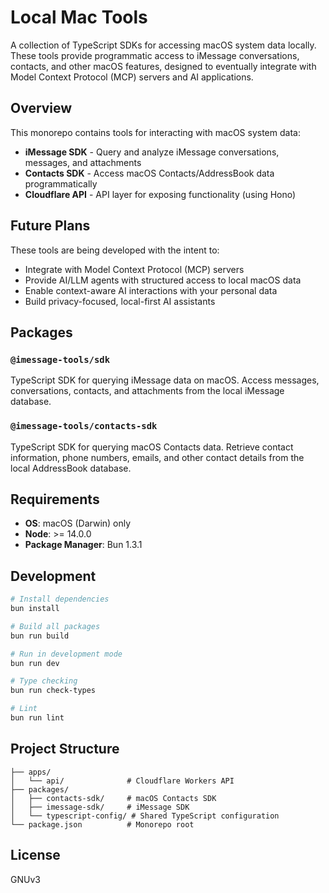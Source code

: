 # Local Mac Tools

A collection of TypeScript SDKs for accessing macOS system data locally. These tools provide programmatic access to iMessage conversations, contacts, and other macOS features, designed to eventually integrate with Model Context Protocol (MCP) servers and AI applications.

## Overview

This monorepo contains tools for interacting with macOS system data:

- **iMessage SDK** - Query and analyze iMessage conversations, messages, and attachments
- **Contacts SDK** - Access macOS Contacts/AddressBook data programmatically
- **Cloudflare API** - API layer for exposing functionality (using Hono)

## Future Plans

These tools are being developed with the intent to:

- Integrate with Model Context Protocol (MCP) servers
- Provide AI/LLM agents with structured access to local macOS data
- Enable context-aware AI interactions with your personal data
- Build privacy-focused, local-first AI assistants

## Packages

### `@imessage-tools/sdk`

TypeScript SDK for querying iMessage data on macOS. Access messages, conversations, contacts, and attachments from the local iMessage database.

### `@imessage-tools/contacts-sdk`

TypeScript SDK for querying macOS Contacts data. Retrieve contact information, phone numbers, emails, and other contact details from the local AddressBook database.

## Requirements

- **OS**: macOS (Darwin) only
- **Node**: >= 14.0.0
- **Package Manager**: Bun 1.3.1

## Development

```bash
# Install dependencies
bun install

# Build all packages
bun run build

# Run in development mode
bun run dev

# Type checking
bun run check-types

# Lint
bun run lint
```

## Project Structure

```
├── apps/
│   └── api/              # Cloudflare Workers API
├── packages/
│   ├── contacts-sdk/     # macOS Contacts SDK
│   ├── imessage-sdk/     # iMessage SDK
│   └── typescript-config/ # Shared TypeScript configuration
└── package.json          # Monorepo root
```

## License

GNUv3